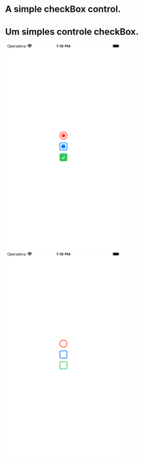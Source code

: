 # A simple checkBox control.
# Um simples controle checkBox.
<img src="https://github.com/aryrodriguez/Screenshots/blob/main/CheckBox/checked.png" width="375" height="667"/><img src="https://github.com/aryrodriguez/Screenshots/blob/main/CheckBox/uncheck.png" width="375" height="667"/>
